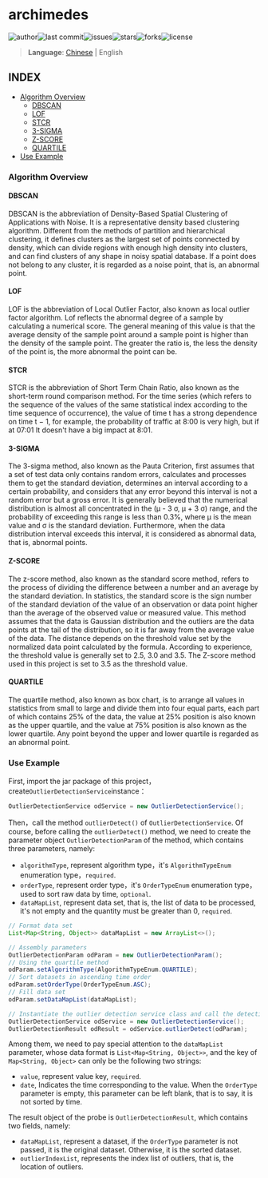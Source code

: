 # archimedes

![author](https://img.shields.io/badge/author-chariesgavin-blueviolet.svg)![last commit](https://img.shields.io/github/last-commit/guobinhit/archimedes.svg)![issues](https://img.shields.io/github/issues/guobinhit/archimedes.svg)![stars](https://img.shields.io/github/stars/guobinhit/archimedes.svg)![forks](	https://img.shields.io/github/forks/guobinhit/archimedes.svg)![license](https://img.shields.io/github/license/guobinhit/archimedes.svg)

> **Language**: [Chinese](https://github.com/guobinhit/archimedes/blob/master/README.md) | English

## INDEX

- [Algorithm Overview](#algorithm-overview)
  - [DBSCAN](#DBSCAN)
  - [LOF](#LOF)
  - [STCR](#STCR)
  - [3-SIGMA](#3-SIGMA)
  - [Z-SCORE](#Z-SCORE)
  - [QUARTILE](#QUARTILE)
- [Use Example](#use-example)

### Algorithm Overview

#### DBSCAN

DBSCAN is the abbreviation of Density-Based Spatial Clustering of Applications with Noise. It is a representative density based clustering algorithm. Different from the methods of partition and hierarchical clustering, it defines clusters as the largest set of points connected by density, which can divide regions with enough high density into clusters, and can find clusters of any shape in noisy spatial database. If a point does not belong to any cluster, it is regarded as a noise point, that is, an abnormal point.

#### LOF

LOF is the abbreviation of Local Outlier Factor, also known as local outlier factor algorithm. Lof reflects the abnormal degree of a sample by calculating a numerical score. The general meaning of this value is that the average density of the sample point around a sample point is higher than the density of the sample point. The greater the ratio is, the less the density of the point is, the more abnormal the point can be.

#### STCR

STCR is the abbreviation of Short Term Chain Ratio, also known as the short-term round comparison method. For the time series (which refers to the sequence of the values of the same statistical index according to the time sequence of occurrence), the value of time t has a strong dependence on time t − 1, for example, the probability of traffic at 8:00 is very high, but if at 07:01 It doesn't have a big impact at 8:01.

#### 3-SIGMA

The 3-sigma method, also known as the Pauta Criterion, first assumes that a set of test data only contains random errors, calculates and processes them to get the standard deviation, determines an interval according to a certain probability, and considers that any error beyond this interval is not a random error but a gross error. It is generally believed that the numerical distribution is almost all concentrated in the (μ - 3 σ, μ + 3 σ) range, and the probability of exceeding this range is less than 0.3%, where μ is the mean value and σ is the standard deviation. Furthermore, when the data distribution interval exceeds this interval, it is considered as abnormal data, that is, abnormal points.

#### Z-SCORE

The z-score method, also known as the standard score method, refers to the process of dividing the difference between a number and an average by the standard deviation. In statistics, the standard score is the sign number of the standard deviation of the value of an observation or data point higher than the average of the observed value or measured value. This method assumes that the data is Gaussian distribution and the outliers are the data points at the tail of the distribution, so it is far away from the average value of the data. The distance depends on the threshold value set by the normalized data point calculated by the formula. According to experience, the threshold value is generally set to 2.5, 3.0 and 3.5. The Z-score method used in this project is set to 3.5 as the threshold value.

#### QUARTILE

The quartile method, also known as box chart, is to arrange all values in statistics from small to large and divide them into four equal parts, each part of which contains 25% of the data, the value at 25% position is also known as the upper quartile, and the value at 75% position is also known as the lower quartile. Any point beyond the upper and lower quartile is regarded as an abnormal point.

### Use Example

First, import the jar package of this project，create`OutlierDetectionService`instance：

```java
OutlierDetectionService odService = new OutlierDetectionService();
```

Then，call the method `outlierDetect()` of `OutlierDetectionService`. Of course, before calling the `outlierDetect()` method, we need to create the parameter object `OutlierDetectionParam` of the method, which contains three parameters, namely:

- `algorithmType`, represent algorithm type，it's `AlgorithmTypeEnum` enumeration type，`required`.
- `orderType`, represent order type，it's `OrderTypeEnum` enumeration type，used to sort raw data by time, `optional`.
- `dataMapList`, represent data set, that is, the list of data to be processed, it's not empty and the quantity must be greater than 0, `required`.

```java
// Format data set
List<Map<String, Object>> dataMapList = new ArrayList<>();

// Assembly parameters
OutlierDetectionParam odParam = new OutlierDetectionParam();
// Using the quartile method
odParam.setAlgorithmType(AlgorithmTypeEnum.QUARTILE);
// Sort datasets in ascending time order
odParam.setOrderType(OrderTypeEnum.ASC);
// Fill data set
odParam.setDataMapList(dataMapList);

// Instantiate the outlier detection service class and call the detection method
OutlierDetectionService odService = new OutlierDetectionService();
OutlierDetectionResult odResult = odService.outlierDetect(odParam);
```

Among them, we need to pay special attention to the `dataMapList` parameter, whose data format is `List<Map<String, Object>>`, and the key of `Map<String, Object>` can only be the following two strings:

- `value`, represent value key, `required`.
- `date`, Indicates the time corresponding to the value. When the `OrderType` parameter is empty, this parameter can be left blank, that is to say, it is not sorted by time.

The result object of the probe is `OutlierDetectionResult`, which contains two fields, namely:

- `dataMapList`, represent a dataset, if the `OrderType` parameter is not passed, it is the original dataset. Otherwise, it is the sorted dataset.
- `outlierIndexList`, represents the index list of outliers, that is, the location of outliers.

